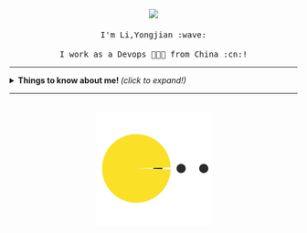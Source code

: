 <!-- ### Hi there 👋
-->

<!--
**liyongjian5179/liyongjian5179** is a ✨ _special_ ✨ repository because its `README.md` (this file) appears on your GitHub profile.

Here are some ideas to get you started:

- 🔭 I’m currently working on ...
- 🌱 I’m currently learning ...
- 👯 I’m looking to collaborate on ...
- 🤔 I’m looking for help with ...
- 💬 Ask me about ...
- 📫 How to reach me: ...
- 😄 Pronouns: ...
- ⚡ Fun fact: ...
-->
<p align="center">
  <img src="https://media.giphy.com/media/MeJgB3yMMwIaHmKD4z/giphy.gif" width="30%">
  <br><br>
  <samp>
    I'm Li,Yongjian :wave:
    <br><br>
    I work as a Devops 👨🏻‍💻 from China :cn:!

  </samp>
</p>

---

<details>
  <summary> <b> Things to know about me! </b> <i>(click to expand!)</i> </summary>

  <br>

[![Github Stats By Anurag](https://github-readme-stats.vercel.app/api?username=liyongjian5179&show_icons=true&title_color=fff&icon_color=79ff97&text_color=9f9f9f&bg_color=151515)](https://github.com/anuraghazra/github-readme-stats)

</details>

---

<div align="center">
	<br>
	<img src="https://raw.githubusercontent.com/Aniket965/Aniket965/master/pacman.svg?sanitize=true" width="200" height="200">
	<br>
</div>
